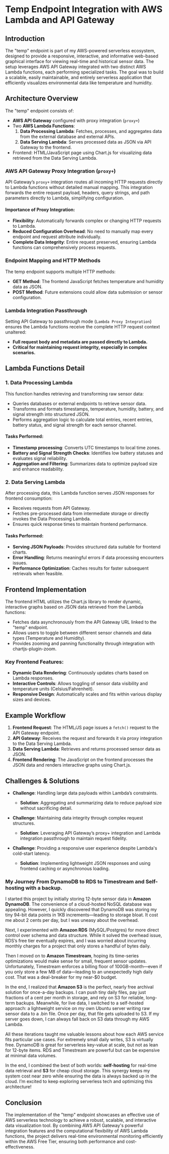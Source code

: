 # Temp Endpoint Integration with AWS Lambda and API Gateway

## Introduction

The "temp" endpoint is part of my AWS-powered serverless ecosystem, designed to provide a responsive, interactive, and informative web-based graphical interface for viewing real-time and historical sensor data. The setup leverages AWS API Gateway integrated with two distinct AWS Lambda functions, each performing specialized tasks. The goal was to build a scalable, easily maintainable, and entirely serverless application that efficiently visualizes environmental data like temperature and humidity.

## Architecture Overview

The "temp" endpoint consists of:

- **AWS API Gateway** configured with proxy integration (`proxy+`)
- Two **AWS Lambda Functions**:
  1. **Data Processing Lambda**: Fetches, processes, and aggregates data from the external database and external APIs.
  2. **Data Serving Lambda**: Serves processed data as JSON via API Gateway to the frontend.
- Frontend: HTML/JavaScript page using Chart.js for visualizing data retrieved from the Data Serving Lambda.

### AWS API Gateway Proxy Integration (`proxy+`)

API Gateway’s `proxy+` integration routes all incoming HTTP requests directly to Lambda functions without detailed manual mapping. This integration forwards the entire request payload, headers, query strings, and path parameters directly to Lambda, simplifying configuration.

#### Importance of Proxy Integration:
- **Flexibility**: Automatically forwards complex or changing HTTP requests to Lambda.
- **Reduced Configuration Overhead**: No need to manually map every endpoint and request attribute individually.
- **Complete Data Integrity**: Entire request preserved, ensuring Lambda functions can comprehensively process requests.

### Endpoint Mapping and HTTP Methods

The temp endpoint supports multiple HTTP methods:

- **GET Method**: The frontend JavaScript fetches temperature and humidity data as JSON.
- **POST Method**: Future extensions could allow data submission or sensor configuration.

### Lambda Integration Passthrough

Setting API Gateway to passthrough mode (`Lambda Proxy Integration`) ensures the Lambda functions receive the complete HTTP request context unaltered:

- **Full request body and metadata are passed directly to Lambda.**
- **Critical for maintaining request integrity, especially in complex scenarios.**

## Lambda Functions Detail

### 1. Data Processing Lambda

This function handles retrieving and transforming raw sensor data:

- Queries databases or external endpoints to retrieve sensor data.
- Transforms and formats timestamps, temperature, humidity, battery, and signal strength into structured JSON.
- Performs aggregation logic to calculate total entries, recent entries, battery status, and signal strength for each sensor channel.

#### Tasks Performed:
- **Timestamp processing**: Converts UTC timestamps to local time zones.
- **Battery and Signal Strength Checks**: Identifies low battery statuses and evaluates signal reliability.
- **Aggregation and Filtering**: Summarizes data to optimize payload size and enhance readability.

### 2. Data Serving Lambda

After processing data, this Lambda function serves JSON responses for frontend consumption:

- Receives requests from API Gateway.
- Fetches pre-processed data from intermediate storage or directly invokes the Data Processing Lambda.
- Ensures quick response times to maintain frontend performance.

#### Tasks Performed:
- **Serving JSON Payloads**: Provides structured data suitable for frontend charts.
- **Error Handling**: Returns meaningful errors if data processing encounters issues.
- **Performance Optimization**: Caches results for faster subsequent retrievals when feasible.

## Frontend Implementation

The frontend HTML utilizes the Chart.js library to render dynamic, interactive graphs based on JSON data retrieved from the Lambda functions:

- Fetches data asynchronously from the API Gateway URL linked to the "temp" endpoint.
- Allows users to toggle between different sensor channels and data types (Temperature and Humidity).
- Provides zooming and panning functionality through integration with chartjs-plugin-zoom.

### Key Frontend Features:

- **Dynamic Data Rendering**: Continuously updates charts based on Lambda responses.
- **Interactive Controls**: Allows toggling of sensor data visibility and temperature units (Celsius/Fahrenheit).
- **Responsive Design**: Automatically scales and fits within various display sizes and devices.

## Example Workflow

1. **Frontend Request**: The HTML/JS page issues a `fetch()` request to the API Gateway endpoint.
2. **API Gateway**: Receives the request and forwards it via proxy integration to the Data Serving Lambda.
3. **Data Serving Lambda**: Retrieves and returns processed sensor data as JSON.
4. **Frontend Rendering**: The JavaScript on the frontend processes the JSON data and renders interactive graphs using Chart.js.

## Challenges & Solutions

- **Challenge**: Handling large data payloads within Lambda’s constraints.
  - **Solution**: Aggregating and summarizing data to reduce payload size without sacrificing detail.

- **Challenge**: Maintaining data integrity through complex request structures.
  - **Solution**: Leveraging API Gateway’s proxy+ integration and Lambda integration passthrough to maintain request fidelity.

- **Challenge**: Providing a responsive user experience despite Lambda's cold-start latency.
  - **Solution**: Implementing lightweight JSON responses and using frontend caching or asynchronous loading.

### My Journey From DynamoDB to RDS to Timestream and Self-hosting with a backup.

I started this project by initially storing 12-byte sensor data in **Amazon DynamoDB**. The convenience of a cloud-hosted NoSQL database was appealing. However, I quickly discovered that DynamoDB was storing my tiny 94-bit data points in 1KB increments—leading to storage bloat. It cost me about 2 cents per day, but I was uneasy about the overhead. 

Next, I experimented with **Amazon RDS** (MySQL/Postgres) for more direct control over schema and data structure. While it solved the overhead issue, RDS’s free tier eventually expires, and I was worried about incurring monthly charges for a project that only stores a handful of bytes daily.

Then I moved on to **Amazon Timestream**, hoping its time-series optimizations would make sense for small, frequent sensor updates. Unfortunately, Timestream enforces a billing floor of 100GB-month—even if you only store a few MB of data—leading to an unexpectedly high daily cost. That was a deal-breaker for my near-$0 budget.

In the end, I realized that **Amazon S3** is the perfect, nearly free archival solution for once-a-day backups. I can push tiny daily files, pay just fractions of a cent per month in storage, and rely on S3 for reliable, long-term backups. Meanwhile, for live data, I switched to a self-hosted approach: a lightweight service on my own Ubuntu server writing raw sensor data to a .bin file. Once per day, that file gets uploaded to S3. If my server goes down, I can always fall back on S3 data through my AWS Lambda.

All these iterations taught me valuable lessons about how each AWS service fits particular use cases. For extremely small daily writes, S3 is virtually free. DynamoDB is great for serverless key-value at scale, but not as lean for 12-byte items. RDS and Timestream are powerful but can be expensive at minimal data volumes.

In the end, I combined the best of both worlds: **self-hosting** for real-time data retrieval and **S3** for cheap cloud storage. This synergy keeps my system cost near zero while ensuring the data is always backed up in the cloud. I’m excited to keep exploring serverless tech and optimizing this architecture!


## Conclusion

The implementation of the "temp" endpoint showcases an effective use of AWS serverless technology to achieve a robust, scalable, and interactive data visualization tool. By combining AWS API Gateway's powerful integration features and the computational flexibility of AWS Lambda functions, the project delivers real-time environmental monitoring efficiently within the AWS Free Tier, ensuring both performance and cost-effectiveness.

